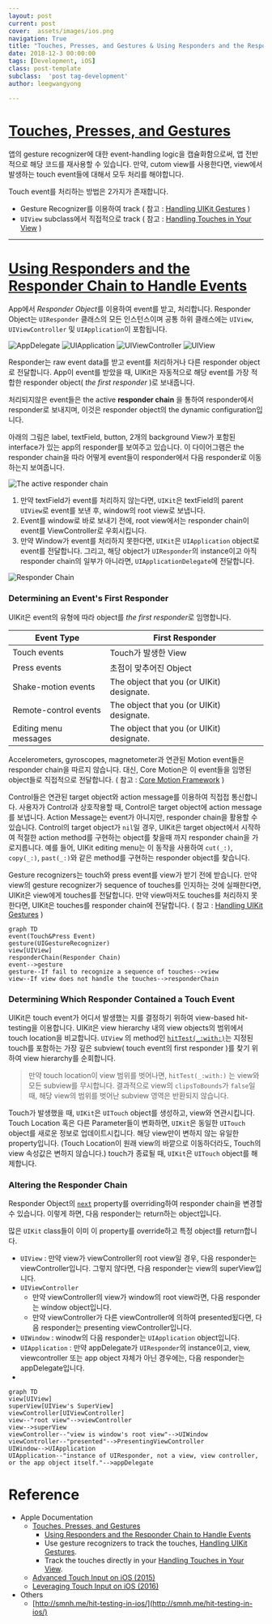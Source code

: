 ```yaml
---
layout: post
current: post
cover:  assets/images/ios.png
navigation: True
title: "Touches, Presses, and Gestures & Using Responders and the Responder Chain to Handle Events"
date: 2018-12-3 00:00:00
tags: [Development, iOS]
class: post-template
subclass:  'post tag-development'
author: leegwangyong

---
```


# [Touches, Presses, and Gestures](https://developer.apple.com/documentation/uikit/touches_presses_and_gestures)
 
앱의 gesture recognizer에 대한 event-handling logic을 캡슐화함으로써,  앱 전반적으로 해당 코드를 재사용할 수 있습니다.
만약, cutom view를 사용한다면,  view에서 발생하는 touch event들에 대해서 모두 처리를 해야합니다.

Touch event를 처리하는 방법은 2가지가 존재합니다.
- Gesture Recognizer를 이용하여 track ( 참고 : [Handling UIKit Gestures](https://developer.apple.com/documentation/uikit/touches_presses_and_gestures/handling_uikit_gestures) )
- `UIView` subclass에서 직접적으로 track ( 참고 : [Handling Touches in Your View](https://developer.apple.com/documentation/uikit/touches_presses_and_gestures/handling_touches_in_your_view) )

---

# [Using Responders and the Responder Chain to Handle Events](https://developer.apple.com/documentation/uikit/touches_presses_and_gestures/using_responders_and_the_responder_chain_to_handle_events)

App에서 *Responder Object*를 이용하여 event를 받고, 처리합니다. 
Responder Object는 `UIResponder` 클래스의 모든 인스턴스이며 공통 하위 클래스에는 `UIView`, `UIViewController` 및 `UIApplication`이 포함됩니다. 

![AppDelegate](https://ws3.sinaimg.cn/large/006tNbRwly1fxy649uf5nj30ty05iwfb.jpg)
![UIApplication](https://ws4.sinaimg.cn/large/006tNbRwly1fxy65o7vsjj30ni03qq3h.jpg)
![UIViewController](https://ws4.sinaimg.cn/large/006tNbRwly1fxy66fppvxj31ok03y0ua.jpg)
![UIView](https://ws3.sinaimg.cn/large/006tNbRwly1fxy66y7ibuj31ok03y76c.jpg)

Responder는 raw event data를 받고 event를 처리하거나 다른 responder object로 전달합니다. App이 event를 받았을 때, UIKit은 자동적으로 해당 event를 가장 적합한 responder object( *the first responder* )로 보내줍니다.

처리되지않은 event들은 the active **responder chain** 을 통하여 responder에서 responder로 보내지며, 이것은 responder object의 the dynamic configuration입니다.

아래의 그림은 label, textField, button, 2개의 background View가 포함된 interface가 있는 app의 responder를 보여주고 있습니다. 이 다이어그램은 the responder chain을 따라 어떻게 event들이 responder에서 다음 responder로 이동하는지 보여줍니다.

![The active responder chain](https://docs-assets.developer.apple.com/published/7c21d852b9/f17df5bc-d80b-4e17-81cf-4277b1e0f6e4.png)

1. 만약 textField가 event를 처리하지 않는다면, `UIKit`은 textField의 parent `UIView`로 event를 보낸 후, window의 root view로 보냅니다. 
2. Event를 window로 바로 보내기 전에, root view에서는 responder chain이 event를 ViewController로 우회시킵니다.
3. 만약 Window가 event를 처리하지 못한다면, `UIKit`은 `UIApplication` object로 event를 전달합니다. 그리고, 해당 object가 `UIResponder`의 instance이고 아직 responder chain의 일부가 아니라면,  `UIApplicationDelegate`에 전달합니다.

![Responder Chain](http://d33wubrfki0l68.cloudfront.net/1dc3a853f81e9c3addb07de969b95d973d078b3f/0e4b2/images/hit-test-touch-event-flow.png)

### Determining an Event's First Responder

UIKit은 event의 유형에 따라 object를 *the first responder*로 임명합니다.

| Event Type | First Responder				|
| --										| --										|
| Touch events					| Touch가 발생한 View 		|
| Press events						| 초점이 맞추어진 Object 	|
| Shake-motion events 		| The object that you (or UIKit) designate. |
| Remote-control events 	| The object that you (or UIKit) designate. |
| Editing menu messages	| The object that you (or UIKit) designate. |

Accelerometers, gyroscopes, magnetometer과 연관된 Motion event들은 responder chain을 따르지 않습니다. 대신, Core Motion은 이 event들을 임명된 object들로 직접적으로 전달합니다. ( 참고 :  [Core Motion Framework](https://developer.apple.com/library/archive/documentation/Miscellaneous/Conceptual/iPhoneOSTechOverview/CoreServicesLayer/CoreServicesLayer.html#//apple_ref/doc/uid/TP40007898-CH10-SW27) )
 
Control들은 연관된 target object와 action message를 이용하여 직접접 통신합니다. 사용자가 Control과 상호작용할 때, Control은 target object에 action message를 보냅니다.
Action Message는 event가 아니지만, responder chain을 활용할 수 있습니다.
Control의 target object가 `nil`일 경우, UIKit은 target object에서 시작하여 적절한 action method를 구현하는 object를 찾을때 까지 responder chain을 가로지릅니다. 예를 들어, UIKit editing menu는 이 동작을 사용하여 `cut(_:)`, `copy(_:)`, `past(_:)`와 같은 method를 구현하는 responder object를 찾습니다.

Gesture recognizers는 touch와 press event를 view가 받기 전에 받습니다. 만약 view의 gesture recognizer가 sequence of touches를 인지하는 것에 실패한다면, UIKit은 view에게 touches를 전달합니다. 만약 view마저도 touches를 처리하지 못한다면, UIKit은 touches를 responder chain에 전달합니다.  ( 참고 : [Handling UIKit Gestures](https://developer.apple.com/documentation/uikit/touches_presses_and_gestures/handling_uikit_gestures) )

```mermaid
graph TD
event(Touch&Press Event)
gesture(UIGestureRecognizer)
view[UIView]
responderChain(Responder Chain)
event-->gesture
gesture--If fail to recognize a sequence of touches-->view
view--If view does not handle the touches-->responderChain
```

### Determining Which Responder Contained a Touch Event

UIKit은 touch event가 어디서 발생했는 지를 결정하기 위하여 view-based hit-testing을 이용합니다. UIKit은 view hierarchy 내의 view objects의 범위에서 touch location을 비교합니다.  `UIView` 의 method인 [`hitTest(_:with:)`](https://developer.apple.com/documentation/uikit/uiview/1622469-hittest)는 지정된 touch를 포함하는 가장 깊은 subview( touch event의 first responder )를 찾기 위하여 view hierarchy를 순회합니다.  
> 만약 touch location이 view 범위를 벗어나면, `hitTest(_:with:)` 는 view와 모든 subview를 무시합니다. 결과적으로 view의 `clipsToBounds`가 `false`일 때,  해당 view의 범위를 벗어난 subview 영역은  반환되지 않습니다.

Touch가 발생했을 때, `UIKit`은 `UITouch` object를 생성하고, view와 연관시킵니다. Touch Location 혹은 다른 Parameter들이 변화하면, `UIKit`은 동일한 `UITouch` object를 새로운 정보로 업데이트시킵니다. 해당 view만이 변하지 않는 유일한 property입니다. (Touch Location이 원래 view의 바깥으로 이동하더라도, Touch의 view 속성값은 변하지 않습니다.) touch가 종료될 때, `UIKit`은 `UITouch` object를 해제합니다.

### Altering the Responder Chain

Responder Object의 [`next`](https://developer.apple.com/documentation/uikit/uiresponder/1621099-next) property를 overriding하여 responder chain을 변경할 수 있습니다. 이렇게 하면, 다음 responder는 return하는 object입니다.

많은 `UIKit` class들이 이미 이 property를 override하고 특정 object를 return합니다.
- `UIView` : 만약 view가 viewController의 root view일 경우, 다음 responder는 viewController입니다. 그렇지 않다면, 다음 responder는 view의 superView입니다.
- `UIViewController` 
	- 만약 viewController의 view가 window의 root view라면, 다음 responder는 window object입니다.
	- 만약 viewController가 다른 viewController에 의하여 presented됬다면, 다음 responder는 presenting viewController입니다.
- `UIWindow` : winodw의 다음 responder는 `UIApplication` object입니다.
- `UIApplication` : 만약 appDelegate가 `UIResponder`의 instance이고, view, viewcontroller 또는 app object 자체가 아닌 경우에는, 다음 responder는 appDelegate입니다.
- 
```mermaid
graph TD
view[UIView]
superView[UIView's SuperView]
viewController[UIViewController]
view--"root view"-->viewController
view-->superView
viewController--"view is window's root view"-->UIWindow
viewController--"presented"-->PresentingViewController
UIWindow-->UIApplication
UIApplication--"instance of UIResponder, not a view, view controller, or the app object itself."-->appDelegate
```

# Reference

- Apple Documentation
	- [Touches, Presses, and Gestures](https://developer.apple.com/documentation/uikit/touches_presses_and_gestures)
		- [Using Responders and the Responder Chain to Handle Events](https://developer.apple.com/documentation/uikit/touches_presses_and_gestures/using_responders_and_the_responder_chain_to_handle_events)
		- Use gesture recognizers to track the touches, [Handling UIKit Gestures](https://developer.apple.com/documentation/uikit/touches_presses_and_gestures/handling_uikit_gestures).
		-  Track the touches directly in your [Handling Touches in Your View](https://developer.apple.com/documentation/uikit/touches_presses_and_gestures/handling_touches_in_your_view).
	- [Advanced Touch Input on iOS (2015)](https://developer.apple.com/videos/play/wwdc2015/233/)
	- [Leveraging Touch Input on iOS (2016)](https://developer.apple.com/videos/play/wwdc2016/220)
- Others
	- [http://smnh.me/hit-testing-in-ios/](http://smnh.me/hit-testing-in-ios/)


